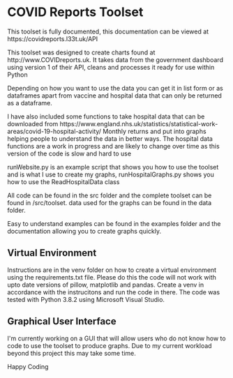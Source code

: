 <h1> COVID Reports Toolset </h1>

<p>This toolset is fully documented, this documentation can be viewed at https://covidreports.l33t.uk/API</p>

<p>This toolset was designed to create charts found at http://www.COVIDreports.uk. It takes data from the government dashboard using version 1 of their API, cleans and processes it ready for use within Python</p>

<p>Depending on how you want to use the data you can get it in list form or as dataframes apart from vaccine and hospital data that can only be returned as a dataframe.</p>

<p>I have also included some functions to take hospital data that can be downloaded from https://www.england.nhs.uk/statistics/statistical-work-areas/covid-19-hospital-activity/ Monthly returns and put into graphs helping people to understand the data in better ways. The hospital data functions are a work in progress and are likely to change over time as this version of the code is slow and hard to use</p>

<p>runWebsite.py is an example script that shows you how to use the toolset and is what I use to create my graphs, runHospitalGraphs.py shows you how to use the ReadHospitalData class</p>

<p>All code can be found in the src folder and the complete toolset can be found in /src/toolset. data used for the graphs can be found in the data folder.</p>

<p>Easy to understand examples can be found in the examples folder and the documentation allowing you to create graphs quickly.</p>

<h2>Virtual Environment</h2>

<p>Instructions are in the venv folder on how to create a virtual environment using the requirements.txt file. Please do this the code will not work with upto date versions of pillow, matplotlib and pandas. Create a venv in accordance with the instrucitons and run the code in there. The code was tested with Python 3.8.2 using Microsoft Visual Studio.</p>


<h2>Graphical User Interface</h2>

<p>I'm currently working on a GUI that will allow users who do not know how to code to use the toolset to produce graphs. Due to my current workload beyond this project this may take some time.</p>

<p>Happy Coding</p>

